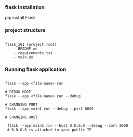 ### flask installation

pip install Flask

### project structure

```

flask_101 (project root)
    - README.md
    - requirements.txt
    - main.py 
```

### Running flask application
```

flask --app <file-name> run

# DEBUG MODE
flask --app <file-name> run --debug

# CHANGING PORT
flask --app main1 run --debug --port 8000

# CHANGING HOST

 flask --app main1 run --host 0.0.0.0 --debug --port 8000
 # 0.0.0.0 is attached to your public IP


```


